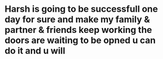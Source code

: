 # Harsh is going to be successfull one day for sure and make my family & partner & friends keep working the doors are waiting to be opned u can do it and u will 